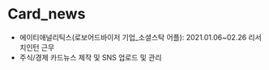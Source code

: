 # Card_news
+ 에이티애널리틱스(로보어드바이저 기업_소셜스탁 어플): 2021.01.06~02.26 리서치인턴 근무
+ 주식/경제 카드뉴스 제작 및 SNS 업로드 및 관리
